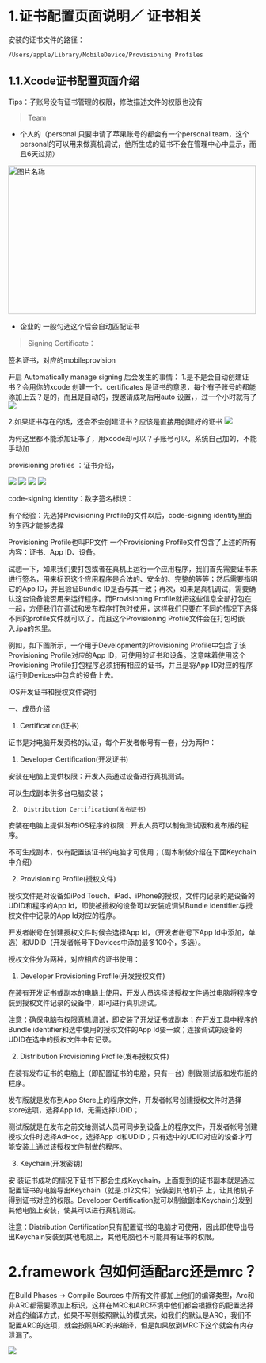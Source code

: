 # 1.证书配置页面说明／ 证书相关
安装的证书文件的路径：

```
/Users/apple/Library/MobileDevice/Provisioning Profiles
```

## 1.1.Xcode证书配置页面介绍
Tips：子账号没有证书管理的权限，修改描述文件的权限也没有
> Team
 
* 个人的（personal  只要申请了苹果账号的都会有一个personal team，这个personal的可以用来做真机调试，他所生成的证书不会在管理中心中显示，而且6天过期）

<image src="media/14987234669123.png" width="500" height="300" alt="图片名称" align=center/>

* 企业的 一般勾选这个后会自动匹配证书

> Signing Certificate：

签名证书，对应的mobileprovision

开启 Automatically manage signing 后会发生的事情：
1.是不是会自动创建证书？会用你的xcode 创建一个。certificates 是证书的意思，每个有子账号的都能添加上去？是的，而且是自动的，搜邀请成功后用auto 设置，，过一个小时就有了
![](media/14987234968572.png)

2.如果证书存在的话，还会不会创建证书？应该是直接用创建好的证书
![](media/14987235065777.png)




为何这里都不能添加证书了，用xcode却可以？子账号可以，系统自己加的，不能手动加


provisioning profiles ：证书介绍，

![](media/14987235375310.png)
![](media/14987235431310.png)
![](media/14987235495232.png)
![](media/14987235578583.png)










code-signing identity：数字签名标识：

有个经验：先选择Provisioning Profile的文件以后，code-signing identity里面的东西才能够选择


Provisioning Profile也叫PP文件
一个Provisioning Profile文件包含了上述的所有内容：证书、App ID、设备。

试想一下，如果我们要打包或者在真机上运行一个应用程序，我们首先需要证书来进行签名，用来标识这个应用程序是合法的、安全的、完整的等等；然后需要指明它的App ID，并且验证Bundle ID是否与其一致；再次，如果是真机调试，需要确认这台设备能否用来运行程序。而Provisioning Profile就把这些信息全部打包在一起，方便我们在调试和发布程序打包时使用，这样我们只要在不同的情况下选择不同的profile文件就可以了。而且这个Provisioning Profile文件会在打包时嵌入.ipa的包里。


例如，如下图所示，一个用于Development的Provisioning Profile中包含了该Provisioning Profile对应的App ID，可使用的证书和设备。这意味着使用这个Provisioning Profile打包程序必须拥有相应的证书，并且是将App ID对应的程序运行到Devices中包含的设备上去。


IOS开发证书和授权文件说明  


一、成员介绍
1.    Certification(证书)

证书是对电脑开发资格的认证，每个开发者帐号有一套，分为两种：

1)    Developer Certification(开发证书)

安装在电脑上提供权限：开发人员通过设备进行真机测试。

可以生成副本供多台电脑安装；

2)      Distribution Certification(发布证书)

安装在电脑上提供发布iOS程序的权限：开发人员可以制做测试版和发布版的程序。

不可生成副本，仅有配置该证书的电脑才可使用；（副本制做介绍在下面Keychain中介绍）



2.    Provisioning Profile(授权文件)

授权文件是对设备如iPod Touch、iPad、iPhone的授权，文件内记录的是设备的UDID和程序的App Id，即使被授权的设备可以安装或调试Bundle identifier与授权文件中记录的App Id对应的程序。

开发者帐号在创建授权文件时候会选择App Id，（开发者帐号下App Id中添加，单选）和UDID（开发者帐号下Devices中添加最多100个，多选）。

授权文件分为两种，对应相应的证书使用：

1)    Developer Provisioning Profile(开发授权文件)

在装有开发证书或副本的电脑上使用，开发人员选择该授权文件通过电脑将程序安装到授权文件记录的设备中，即可进行真机测试。

注意：确保电脑有权限真机调试，即安装了开发证书或副本；在开发工具中程序的Bundle identifier和选中使用的授权文件的App Id要一致；连接调试的设备的UDID在选中的授权文件中有记录。

2)    Distribution Provisioning Profile(发布授权文件)

在装有发布证书的电脑上（即配置证书的电脑，只有一台）制做测试版和发布版的程序。

发布版就是发布到App Store上的程序文件，开发者帐号创建授权文件时选择store选项，选择App Id，无需选择UDID；

测试版就是在发布之前交给测试人员可同步到设备上的程序文件，开发者帐号创建授权文件时选择AdHoc，选择App Id和UDID；只有选中的UDID对应的设备才可能安装上通过该授权文件制做的程序。

3.    Keychain(开发密钥)

安 装证书成功的情况下证书下都会生成Keychain，上面提到的证书副本就是通过配置证书的电脑导出Keychain（就是.p12文件）安装到其他机子 上，让其他机子得到证书对应的权限。Developer Certification就可以制做副本Keychain分发到其他电脑上安装，使其可以进行真机测试。

注意：Distribution Certification只有配置证书的电脑才可使用，因此即使导出导出Keychain安装到其他电脑上，其他电脑也不可能具有证书的权限。


# 2.framework 包如何适配arc还是mrc？

在Build Phases -> Compile Sources 中所有文件都加上他们的编译类型，Arc和非ARC都需要添加上标识，这样在MRC和ARC环境中他们都会根据你的配置选择对应的编译方式，如果不写则按照默认的模式来，如我们的默认是ARC，我们不配置ARC的选项，就会按照ARC的来编译，但是如果放到MRC下这个就会有内存泄漏了。

![](media/14987246977997.png)


